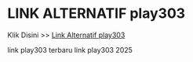 # LINK ALTERNATIF play303

Klik Disini >> <a href="https://linksto.pages.dev/">Link Alternatif play303 </a>

link play303 terbaru
link play303 2025